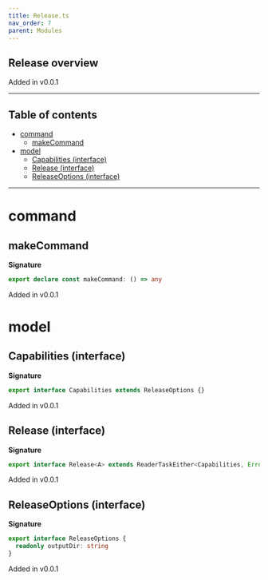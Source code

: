 ```yaml
---
title: Release.ts
nav_order: 7
parent: Modules
---
```


## Release overview

Added in v0.0.1

---

<h2 class="text-delta">Table of contents</h2>

- [command](#command)
  - [makeCommand](#makecommand)
- [model](#model)
  - [Capabilities (interface)](#capabilities-interface)
  - [Release (interface)](#release-interface)
  - [ReleaseOptions (interface)](#releaseoptions-interface)

---

# command

## makeCommand

**Signature**

```ts
export declare const makeCommand: () => any
```

Added in v0.0.1

# model

## Capabilities (interface)

**Signature**

```ts
export interface Capabilities extends ReleaseOptions {}
```

Added in v0.0.1

## Release (interface)

**Signature**

```ts
export interface Release<A> extends ReaderTaskEither<Capabilities, Error, A> {}
```

Added in v0.0.1

## ReleaseOptions (interface)

**Signature**

```ts
export interface ReleaseOptions {
  readonly outputDir: string
}
```

Added in v0.0.1
